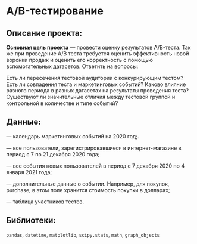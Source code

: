 # А/B-тестирование

## Описание проекта:
**Основная цель проекта** — провести оценку результатов A/B-теста. Так же при проведение А/B теста требуется оценить эффективность новой воронки продаж и оценить его корректность с помощью вспомогательных датасетов. Ответить на вопросы:

Есть ли пересечения тестовой аудитории с конкурирующим тестом?
Есть ли совпадения теста и маркетинговых событий?
Каково влияние разного периода в разных датасетах на результаты проведения теста?
Существуют ли значительные отличия между тестовой группой и контрольной в количестве и типе событий?

## Данные:
— календарь маркетинговых событий на 2020 год;.

— все пользователи, зарегистрировавшиеся в интернет-магазине в период с 7 по 21 декабря 2020 года;

— все события новых пользователей в период с 7 декабря 2020 по 4 января 2021 года;

— дополнительные данные о событии. Например, для покупок, purchase, в этом поле хранится стоимость покупки в долларах;

— таблица участников тестов.

## Библиотеки:

`pandas`, `datetime`, `matplotlib`, `scipy.stats`, `math`, `graph_objects`
